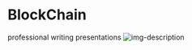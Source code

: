 # BlockChain

professional writing presentations
![img-description](https://cdn.jsdelivr.net/gh/denilev/cdn/nft/Phantasy_Star-2_1024x768.png)
